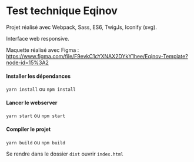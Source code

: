# Test technique Eqinov

Projet réalisé avec Webpack, Sass, ES6, TwigJs, Iconify (svg).

Interface web responsive.

Maquette réalisé avec Figma : https://www.figma.com/file/F9evkC1cYXNAX2DYkY1hee/Eqinov-Template?node-id=15%3A2



#### Installer les dépendances

`yarn install` ou `npm install`



#### Lancer le webserver

`yarn start` ou `npm start`



#### Compiler le projet

`yarn build` ou `npm build`

Se rendre dans le dossier `dist` ouvrir `index.html`

